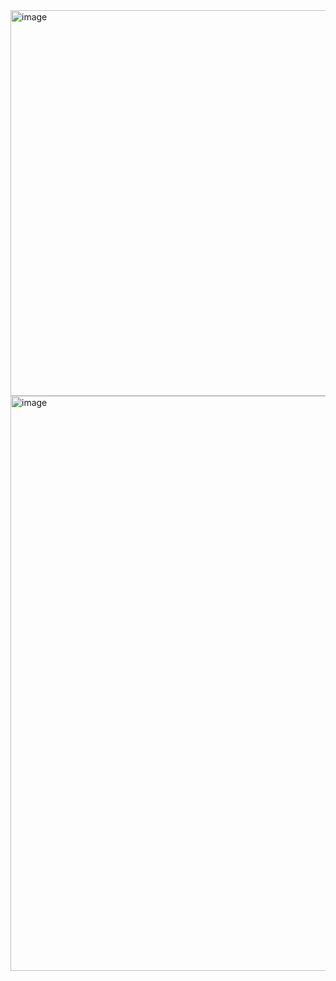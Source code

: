 <img width="617" alt="image" src="https://github.com/user-attachments/assets/3076e192-5b6b-46c6-a5d0-514a32c95c11">
<img width="920" alt="image" src="https://github.com/user-attachments/assets/a511062f-ac76-44a5-9d1a-345995e3f7b4">
